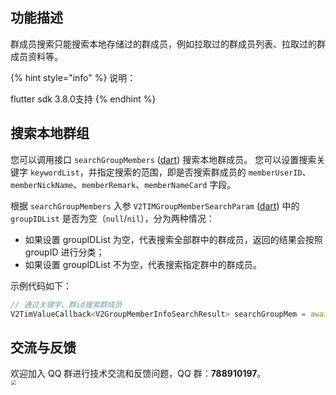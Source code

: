 ## 功能描述
群成员搜索只能搜索本地存储过的群成员，例如拉取过的群成员列表、拉取过的群成员资料等。

{% hint style="info" %}
说明：

flutter sdk 3.8.0支持
{% endhint %}

## 搜索本地群组
您可以调用接口 `searchGroupMembers` ([dart](https://pub.dev/documentation/tencent_im_sdk_plugin_platform_interface/latest/im_flutter_plugin_platform_interface/ImFlutterPlatform/searchGroupMembers.html)) 搜索本地群成员。
您可以设置搜索关键字 `keywordList`，并指定搜索的范围，即是否搜索群成员的 `memberUserID`、`memberNickName`、`memberRemark`、`memberNameCard` 字段。

根据 `searchGroupMembers` 入参 `V2TIMGroupMemberSearchParam` ([dart](https://pub.dev/documentation/tencent_im_sdk_plugin_platform_interface/latest/models_v2_tim_group_member_search_param/V2TimGroupMemberSearchParam-class.html)) 中的 `groupIDList` 是否为空（`null`/`nil`），分为两种情况：
- 如果设置 groupIDList 为空，代表搜索全部群中的群成员，返回的结果会按照 groupID 进行分类；
- 如果设置 groupIDList 不为空，代表搜索指定群中的群成员。

示例代码如下：



```dart
// 通过关键字、群id搜索群成员
V2TimValueCallback<V2GroupMemberInfoSearchResult> searchGroupMem = await groupManager.searchGroupMembers(param: V2TimGroupMemberSearchParam(groupIDList: ['可指定群ID'],keywordList: ['关键字'],isSearchMemberNameCard: true,isSearchMemberNickName: true,isSearchMemberRemark: true,isSearchMemberUserID: true,));
```


## 交流与反馈

欢迎加入 QQ 群进行技术交流和反馈问题，QQ 群：**788910197**。
<img style="width: 200px; max-width: inherit; zoom: 50%;" src="https://qcloudimg.tencent-cloud.cn/raw/f351a1640d265047db85ffab1cd086a7.png" />



